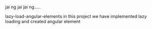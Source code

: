 jai ng
jai jai ng.....

lazy-load-angular-elements
in this project we have implemented lazy loading and created angular element
